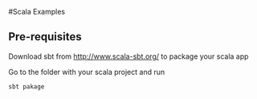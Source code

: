#Scala Examples

## Pre-requisites

Download sbt from http://www.scala-sbt.org/ to package your scala app

Go to the folder with your scala project and run 

```
sbt pakage 
```

